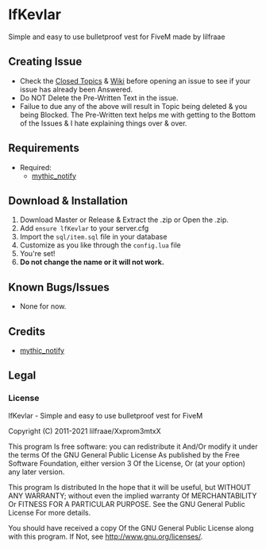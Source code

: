 # lfKevlar
Simple and easy to use bulletproof vest for FiveM made by lilfraae

## Creating Issue
* Check the [Closed Topics](https://github.com/xxpromw3mtxx/lfKevlar/issues?q=is%3Aissue+is%3Aclosed) & [Wiki]() before opening an issue to see if your issue has already been Answered.
* Do NOT Delete the Pre-Written Text in the issue.
* Failue to due any of the above will result in Topic being deleted & you being Blocked. The Pre-Written text helps me with getting to the Bottom of the Issues & I hate explaining things over & over.

## Requirements
* Required:
	* [mythic_notify](https://github.com/thelindat/mythic_notify)

## Download & Installation
1. Download Master or Release & Extract the .zip or Open the .zip.
2. Add `ensure lfKevlar` to your server.cfg
3. Import the `sql/item.sql` file in your database
5. Customize as you like through the `config.lua` file
5. You're set!
6. **Do not change the name or it will not work.**

## Known Bugs/Issues
* None for now.

## Credits
* [mythic_notify](https://github.com/thelindat/mythic_notify)

## Legal
### License
lfKevlar - Simple and easy to use bulletproof vest for FiveM

Copyright (C) 2011-2021 lilfraae/Xxprom3mtxX

This program Is free software: you can redistribute it And/Or modify it under the terms Of the GNU General Public License As published by the Free Software Foundation, either version 3 Of the License, Or (at your option) any later version.

This program Is distributed In the hope that it will be useful, but WITHOUT ANY WARRANTY; without even the implied warranty Of MERCHANTABILITY Or FITNESS FOR A PARTICULAR PURPOSE. See the GNU General Public License For more details.

You should have received a copy Of the GNU General Public License along with this program. If Not, see http://www.gnu.org/licenses/.
